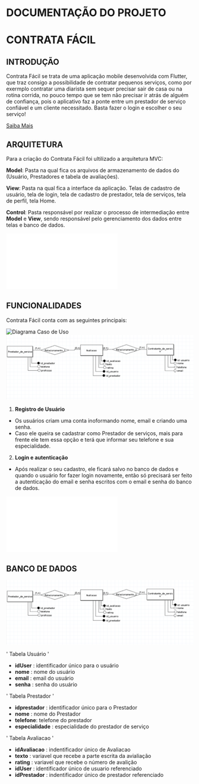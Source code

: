  # DOCUMENTAÇÃO DO PROJETO

 # CONTRATA FÁCIL

 ## INTRODUÇÃO

 Contrata Fácil se trata de uma aplicação mobile desenvolvida com Flutter, que traz consigo a possibilidade de contratar pequenos serviços, como por exermplo contratar uma diarista sem sequer precisar sair de casa ou na rotina corrida, no pouco tempo que se tem
não precisar ir atrás de alguém de confiança, pois o aplicativo faz a ponte entre um prestador de serviço confiável e um cliente necessitado. Basta fazer o login e escolher o seu serviço! 

[Saiba Mais](docs/introducao.md)

## ARQUITETURA

Para a criação do Contrata Fácil foi ultilizado a arquitetura 
MVC:

**Model**: Pasta na qual fica os arquivos de armazenamento de 
dados do (Usuário, Prestadores e tabela de avaliações).

**View**: Pasta na qual fica a interface da aplicação. Telas 
de cadastro de usuário, tela de login, tela de cadastro de 
prestador, tela de serviços, tela de perfil, tela Home.

**Control**: Pasta responsável por realizar o processo de
intermediação entre **Model** e **View**, sendo responsável 
pelo gerenciamento dos dados entre telas e banco de dados. 

 ![Saiba Mais](docs/arquitetura.md)

 ## FUNCIONALIDADES 

 Contrata Fácil conta com  as seguintes principais:

<!-- Código para por imagens dentro da documentação  -->
![Diagrama Caso de Uso](docs/SERVIÇO.png)
![Diagrama Conceitual](docs/Conceitual.png)

1. **Registro de Usuário**
- Os usuários criam uma conta inoformando nome,
email e criando uma senha. 
- Caso ele queira se cadastrar 
como Prestador de serviços, mais para frente ele tem essa opção
e terá que informar seu telefone e sua especialidade.

2. **Login e autenticação**
- Após realizar o seu cadastro, ele ficará salvo no banco de dados
e quando o usuário for fazer login novamente, então só precisará ser feito
a autenticação do email e senha escritos com o email e senha do banco de dados.

![Saiba Mais](docs/arquitetura.md)

## BANCO DE DADOS

![Diagrama Conceitual](docs/Conceitual.png)

' Tabela Usuário '
   - **idUser** : identificador único para o usuário
   - **nome** : nome do usuário 
   - **email** : email do usuário
   - **senha** : senha do usuário

   ' Tabela Prestador '
   - **idprestador** : identificador único para o Prestador
   - **nome** : nome do Prestador
   - **telefone**:  telefone do prestador
   - **especialidade** : especialidade do prestador de serviço
   
   ' Tabela Avaliacao ' 
   - **idAvaliacao** : indentificador único de Avaliacao
   - **texto** : variavel que recebe a parte escrita da avialiação
   - **rating** : variavel que recebe o número de avalição
   - **idUser** : identificador único de usuario referenciado
   - **idPrestador** : indentificador único de prestador referenciado 




